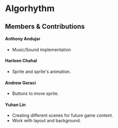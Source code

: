 # Algorhythm

## Members & Contributions

#### Anthony Andujar
- Music/Sound implementation

#### Harleen Chahal
- Sprite and sprite's animation.

#### Andrew Geraci
- Buttons to move sprite.

#### Yuhan Lin
- Creating different scenes for future game content.
- Work with layout and background.
